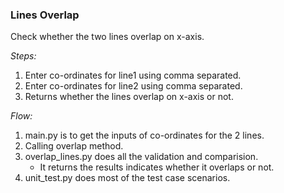 ### Lines Overlap
Check whether the two lines overlap on x-axis.

*Steps:*
1. Enter co-ordinates for line1 using comma separated.
1. Enter co-ordinates for line2 using comma separated.
1. Returns whether the lines overlap on x-axis or not.

*Flow:*
1. main.py is to get the inputs of co-ordinates for the 2 lines.
1. Calling overlap method.
1. overlap_lines.py does all the validation and comparision.
    * It returns the results indicates whether it overlaps or not.
1. unit_test.py does most of the test case scenarios.
